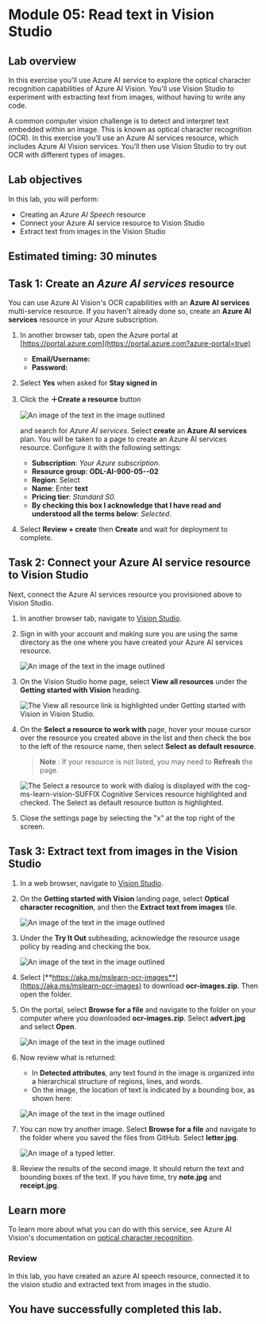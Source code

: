 # Module 05: Read text in Vision Studio

## Lab overview

In this exercise you'll use Azure AI service to explore the optical character recognition capabilities of Azure AI Vision. You'll use Vision Studio to experiment with extracting text from images, without having to write any code.

A common computer vision challenge is to detect and interpret text embedded within an image. This is known as optical character recognition (OCR). In this exercise you’ll use an Azure AI services resource, which includes Azure AI Vision services. You'll then use Vision Studio to try out OCR with different types of images.

## Lab objectives

In this lab, you will perform:

- Creating an *Azure AI Speech* resource
- Connect your Azure AI service resource to Vision Studio
- Extract text from images in the Vision Studio

## Estimated timing: 30 minutes

## Task 1: Create an *Azure AI services* resource

You can use Azure AI Vision's OCR capabilities with an **Azure AI services** multi-service resource. If you haven't already done so, create an **Azure AI services** resource in your Azure subscription.

1. In another browser tab, open the Azure portal at [https://portal.azure.com](https://portal.azure.com?azure-portal=true)

    - **Email/Username:** <inject key="AzureAdUserEmail"></inject>
    - **Password:** <inject key="AzureAdUserPassword"></inject>
    
1. Select **Yes** when asked for **Stay signed in**
   
1. Click the **&#65291;Create a resource** button

    ![An image of the text in the image outlined](media/lab-5(1).png)

   and search for *Azure AI services*. Select **create** an **Azure AI services** plan. You will be taken to a page to create an Azure      AI services resource. Configure it with the following settings:
    - **Subscription**: *Your Azure subscription*.
    - **Resource group**: **ODL-AI-900-05-<inject key="DeploymentID" enableCopy="false" />-02**
    - **Region**: Select **<inject key="location" enableCopy="false"/>**
    - **Name**: Enter **text<inject key="DeploymentID" enableCopy="false" />**
    - **Pricing tier**: *Standard S0.*
    - **By checking this box I acknowledge that I have read and understood all the terms below**: *Selected*.

1. Select **Review + create** then **Create** and wait for deployment to complete.

## Task 2: Connect your Azure AI service resource to Vision Studio

Next, connect the Azure AI services resource you provisioned above to Vision Studio.

1. In another browser tab, navigate to [Vision Studio](https://portal.vision.cognitive.azure.com?azure-portal=true).

1. Sign in with your account and making sure you are using the same directory as the one where you have created your Azure AI services resource.

   ![An image of the text in the image outlined](media/lab-5(2).png)

1. On the Vision Studio home page, select **View all resources** under the **Getting started with Vision** heading.

    ![The View all resource link is highlighted under Getting started with Vision in Vision Studio.](./media/lab-5(3).png)

1. On the **Select a resource to work with** page, hover your mouse cursor over the resource you created above in the list and then check the box to the left of the resource name, then select **Select as default resource**.

    > **Note** : If your resource is not listed, you may need to **Refresh** the page.

    ![The Select a resource to work with dialog is displayed with the cog-ms-learn-vision-SUFFIX Cognitive Services resource highlighted and checked. The Select as default resource button is highlighted.](./media/lab-5(4).png)

1. Close the settings page by selecting the "x" at the top right of the screen.

## Task 3: Extract text from images in the Vision Studio
    
1. In a web browser, navigate to [Vision Studio](https://portal.vision.cognitive.azure.com?azure-portal=true).

1. On the **Getting started with Vision** landing page, select **Optical character recognition**, and then the **Extract text from images** tile.

   ![An image of the text in the image outlined](media/lab-5(5).png)

1. Under the **Try It Out** subheading, acknowledge the resource usage policy by reading and checking the box.

   ![An image of the text in the image outlined](media/lab-5(6).png)

1. Select [**https://aka.ms/mslearn-ocr-images**](https://aka.ms/mslearn-ocr-images) to download **ocr-images.zip**. Then open the folder.

1. On the portal, select **Browse for a file** and navigate to the folder on your computer where you downloaded **ocr-images.zip**. Select **advert.jpg** and select **Open**.

   ![An image of the text in the image outlined](media/lab-5(7).png)

1. Now review what is returned:
    - In **Detected attributes**, any text found in the image is organized into a hierarchical structure of regions, lines, and words.
    - On the image, the location of text is indicated by a bounding box, as shown here:

    ![An image of the text in the image outlined](media/read-text-computer-vision/text-bounding-boxes.png)

1. You can now try another image. Select **Browse for a file** and navigate to the folder where you saved the files from GitHub. Select **letter.jpg**.

    ![An image of a typed letter.](media/read-text-computer-vision/letter.jpg)

1. Review the results of the second image. It should return the text and bounding boxes of the text. If you have time, try **note.jpg** and **receipt.jpg**.

## Learn more

To learn more about what you can do with this service, see Azure AI Vision's documentation on [optical character recognition](https://learn.microsoft.com/azure/ai-services/computer-vision/overview-ocr).

### Review
In this lab, you have created an azure AI speech resource, connected it to the vision studio and extracted text from images in the studio.
  
## You have successfully completed this lab.
